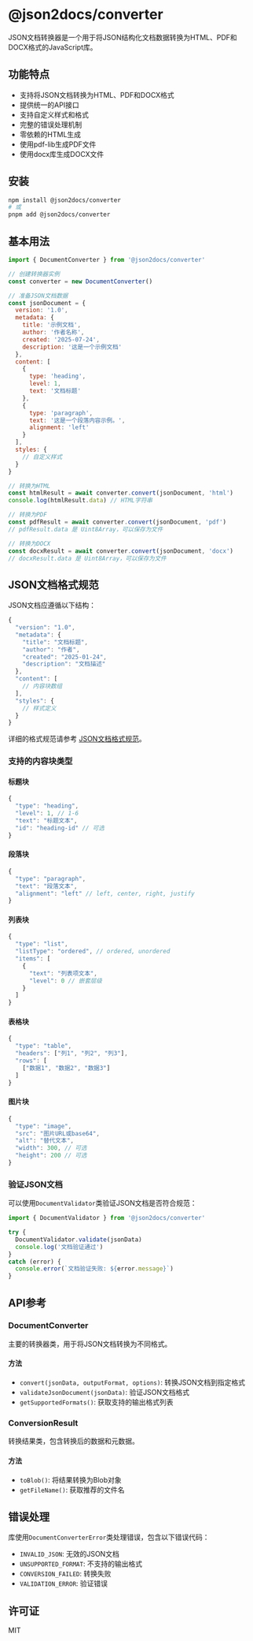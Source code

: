 # @json2docs/converter

JSON文档转换器是一个用于将JSON结构化文档数据转换为HTML、PDF和DOCX格式的JavaScript库。

## 功能特点

- 支持将JSON文档转换为HTML、PDF和DOCX格式
- 提供统一的API接口
- 支持自定义样式和格式
- 完整的错误处理机制
- 零依赖的HTML生成
- 使用pdf-lib生成PDF文件
- 使用docx库生成DOCX文件

## 安装

```bash
npm install @json2docs/converter
# 或
pnpm add @json2docs/converter
```

## 基本用法

```javascript
import { DocumentConverter } from '@json2docs/converter'

// 创建转换器实例
const converter = new DocumentConverter()

// 准备JSON文档数据
const jsonDocument = {
  version: '1.0',
  metadata: {
    title: '示例文档',
    author: '作者名称',
    created: '2025-07-24',
    description: '这是一个示例文档'
  },
  content: [
    {
      type: 'heading',
      level: 1,
      text: '文档标题'
    },
    {
      type: 'paragraph',
      text: '这是一个段落内容示例。',
      alignment: 'left'
    }
  ],
  styles: {
    // 自定义样式
  }
}

// 转换为HTML
const htmlResult = await converter.convert(jsonDocument, 'html')
console.log(htmlResult.data) // HTML字符串

// 转换为PDF
const pdfResult = await converter.convert(jsonDocument, 'pdf')
// pdfResult.data 是 Uint8Array，可以保存为文件

// 转换为DOCX
const docxResult = await converter.convert(jsonDocument, 'docx')
// docxResult.data 是 Uint8Array，可以保存为文件
```

## JSON文档格式规范

JSON文档应遵循以下结构：

```javascript
{
  "version": "1.0",
  "metadata": {
    "title": "文档标题",
    "author": "作者",
    "created": "2025-01-24",
    "description": "文档描述"
  },
  "content": [
    // 内容块数组
  ],
  "styles": {
    // 样式定义
  }
}
```

详细的格式规范请参考 [JSON文档格式规范](./docs/json-format-spec.md)。

### 支持的内容块类型

#### 标题块

```javascript
{
  "type": "heading",
  "level": 1, // 1-6
  "text": "标题文本",
  "id": "heading-id" // 可选
}
```

#### 段落块

```javascript
{
  "type": "paragraph",
  "text": "段落文本",
  "alignment": "left" // left, center, right, justify
}
```

#### 列表块

```javascript
{
  "type": "list",
  "listType": "ordered", // ordered, unordered
  "items": [
    {
      "text": "列表项文本",
      "level": 0 // 嵌套层级
    }
  ]
}
```

#### 表格块

```javascript
{
  "type": "table",
  "headers": ["列1", "列2", "列3"],
  "rows": [
    ["数据1", "数据2", "数据3"]
  ]
}
```

#### 图片块

```javascript
{
  "type": "image",
  "src": "图片URL或base64",
  "alt": "替代文本",
  "width": 300, // 可选
  "height": 200 // 可选
}
```

### 验证JSON文档

可以使用`DocumentValidator`类验证JSON文档是否符合规范：

```javascript
import { DocumentValidator } from '@json2docs/converter'

try {
  DocumentValidator.validate(jsonData)
  console.log('文档验证通过')
}
catch (error) {
  console.error(`文档验证失败: ${error.message}`)
}
```

## API参考

### DocumentConverter

主要的转换器类，用于将JSON文档转换为不同格式。

#### 方法

- `convert(jsonData, outputFormat, options)`: 转换JSON文档到指定格式
- `validateJsonDocument(jsonData)`: 验证JSON文档格式
- `getSupportedFormats()`: 获取支持的输出格式列表

### ConversionResult

转换结果类，包含转换后的数据和元数据。

#### 方法

- `toBlob()`: 将结果转换为Blob对象
- `getFileName()`: 获取推荐的文件名

## 错误处理

库使用`DocumentConverterError`类处理错误，包含以下错误代码：

- `INVALID_JSON`: 无效的JSON文档
- `UNSUPPORTED_FORMAT`: 不支持的输出格式
- `CONVERSION_FAILED`: 转换失败
- `VALIDATION_ERROR`: 验证错误

## 许可证

MIT
